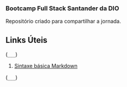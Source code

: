 ### Bootcamp Full Stack Santander da DIO

Repositório criado para compartilhar  a jornada.

## Links Úteis

(`___`)

1.    [Sintaxe básica Markdown](https://www.markdownguide.org/basic-syntax/)



(`___`)


